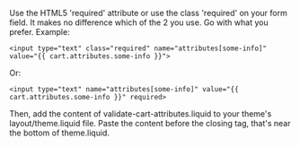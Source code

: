 Use the HTML5 'required' attribute or use the class 'required' on your form field. It makes no difference which of the 2 you use. Go with what you prefer. Example:

```liquid
<input type="text" class="required" name="attributes[some-info]" value="{{ cart.attributes.some-info }}">

```

Or:

```liquid
<input type="text" name="attributes[some-info]" value="{{ cart.attributes.some-info }}" required>

```

Then, add the content of validate-cart-attributes.liquid to your theme's layout/theme.liquid file. Paste the content before the closing </body> tag, that's near the bottom of theme.liquid.
